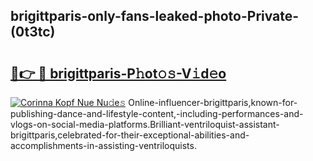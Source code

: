 ## brigittparis-only-fans​-leaked-photo​-Private-(0t3tc)


# <h2><a href="https://mediaupload.pro?title=brigittparis&ref=git">🔗👉 🔴 brigittparis-P𝚑ot𝚘𝚜-V𝚒d𝚎o</a></h2>

[![Corinna Kopf Nue Nu𝚍e𝚜](https://i.imgur.com/0qMVB7G.gif)](https://mediaupload.pro?title=brigittparis&ref=git)
Online-influencer-brigittparis,known-for-publishing-dance-and-lifestyle-content,-including-performances-and-vlogs-on-social-media-platforms.Brilliant-ventriloquist-assistant-brigittparis,celebrated-for-their-exceptional-abilities-and-accomplishments-in-assisting-ventriloquists.  